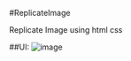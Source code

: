 #ReplicateImage

  Replicate Image using html css

##UI:
![image](https://user-images.githubusercontent.com/101095464/188938670-780664c3-75fa-4b92-84ff-3eb3a097e9ee.png)
